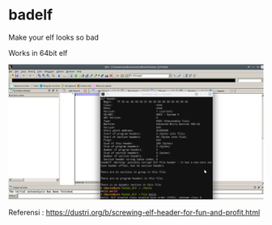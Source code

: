 # badelf
Make your elf looks so bad

Works in 64bit elf

![](./skrinsut.png)

Referensi : https://dustri.org/b/screwing-elf-header-for-fun-and-profit.html